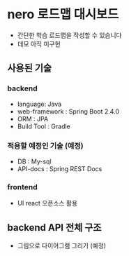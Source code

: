 # nero 로드맵 대시보드
- 간단한 학습 로드맵을 작성할 수 있습니다
- 데모 아직 미구현
## 사용된 기술
### backend 
- language: Java
- web-framework : Spring Boot 2.4.0
- ORM : JPA
- Build Tool : Gradle
### 적용할 예정인 기술 (예정)
- DB : My-sql
- API-docs : Spring REST Docs

### frontend
- UI react 오픈소스 활용

## backend API 전체 구조
- 그림으로 다이어그램 그리기 (예정)
